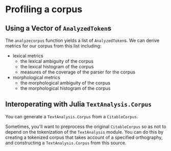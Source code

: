 # Profiling a corpus

## Using a Vector of `AnalyzedToken`s

The `analyzecorpus` function yields a list of `AnalyzedToken`s.  We can derive metrics for our corpus from this list including:


- lexical metrics
    - the lexical ambiguity of the corpus
    - the lexical histogram of the corpus
    - measures of the coverage of the parser for the corpus
- morphological metrics
    - the morphological ambiguity of the corpus
    - the morphological histogram of the corpus


## Interoperating with Julia `TextAnalysis.Corpus`

You can generate a `TextAnalysis.Corpus` from a `CitableCorpus`.

Sometimes, you'll want to preprocess the original `CitableCorpus` so as not to depend on the tokenization of the `TextAnalysis` module.  You can do this by creating a tokenized corpus that takes account of a specified orthography, and constructing a `TextAnalysis.Corpus` from this source.



